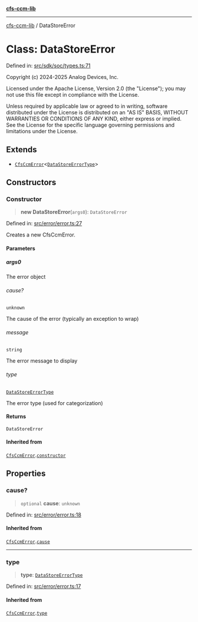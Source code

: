 [**cfs-ccm-lib**](../README.md)

***

[cfs-ccm-lib](../README.md) / DataStoreError

# Class: DataStoreError

Defined in: [src/sdk/soc/types.ts:71](#)

Copyright (c) 2024-2025 Analog Devices, Inc.

Licensed under the Apache License, Version 2.0 (the "License");
you may not use this file except in compliance with the License.

Unless required by applicable law or agreed to in writing, software
distributed under the License is distributed on an "AS IS" BASIS,
WITHOUT WARRANTIES OR CONDITIONS OF ANY KIND, either express or implied.
See the License for the specific language governing permissions and
limitations under the License.

## Extends

- [`CfsCcmError`](../-internal-/classes/CfsCcmError.md)\<[`DataStoreErrorType`](../-internal-/type-aliases/DataStoreErrorType.md)\>

## Constructors

### Constructor

> **new DataStoreError**(`args0`): `DataStoreError`

Defined in: [src/error/error.ts:27](#)

Creates a new CfsCcmError.

#### Parameters

##### args0

The error object

###### cause?

`unknown`

The cause of the error (typically an exception to wrap)

###### message

`string`

The error message to display

###### type

[`DataStoreErrorType`](../-internal-/type-aliases/DataStoreErrorType.md)

The error type (used for categorization)

#### Returns

`DataStoreError`

#### Inherited from

[`CfsCcmError`](../-internal-/classes/CfsCcmError.md).[`constructor`](../-internal-/classes/CfsCcmError.md#constructor)

## Properties

### cause?

> `optional` **cause**: `unknown`

Defined in: [src/error/error.ts:18](#)

#### Inherited from

[`CfsCcmError`](../-internal-/classes/CfsCcmError.md).[`cause`](../-internal-/classes/CfsCcmError.md#cause)

***

### type

> **type**: [`DataStoreErrorType`](../-internal-/type-aliases/DataStoreErrorType.md)

Defined in: [src/error/error.ts:17](#)

#### Inherited from

[`CfsCcmError`](../-internal-/classes/CfsCcmError.md).[`type`](../-internal-/classes/CfsCcmError.md#type)
